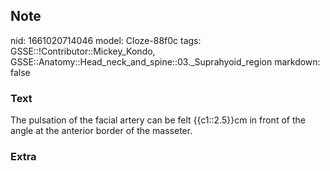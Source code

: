 ## Note
nid: 1661020714046
model: Cloze-88f0c
tags: GSSE::!Contributor::Mickey_Kondo, GSSE::Anatomy::Head_neck_and_spine::03._Suprahyoid_region
markdown: false

### Text
The pulsation of the facial artery can be felt {{c1::2.5}}cm in front of the angle at the anterior border of the masseter.

### Extra

